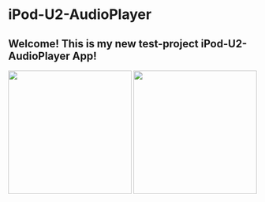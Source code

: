 # iPod-U2-AudioPlayer

## Welcome! This is my new test-project iPod-U2-AudioPlayer App!

<img src="https://user-images.githubusercontent.com/95617906/225323677-aa3782be-679a-4de9-8d4d-f9cf044f0169.gif" width="250" /> <img src="https://user-images.githubusercontent.com/95617906/225324671-cdc91f2b-1848-4445-8910-c1c44d7e5b00.gif" width="250" />



